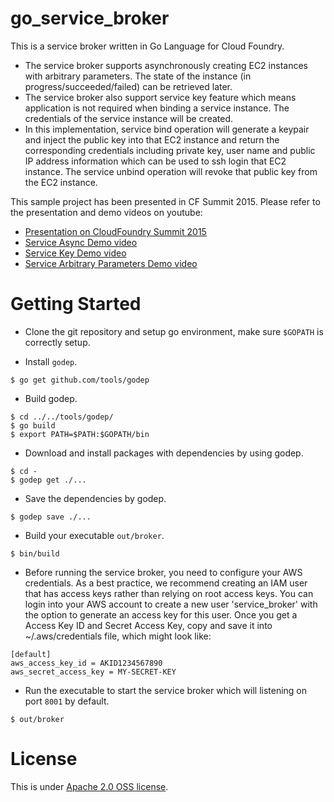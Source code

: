 go_service_broker
=================

This is a service broker written in Go Language for Cloud Foundry.

* The service broker supports asynchronously creating EC2 instances with arbitrary parameters. The state of the instance (in progress/succeeded/failed) can be retrieved later.
* The service broker also support service key feature which means application is not required when binding a service instance. The credentials of the service instance will be created.
* In this implementation, service bind operation will generate a keypair and inject the public key into that EC2 instance and return the corresponding credentials including private key, user name and public IP address information which can be used to ssh login that EC2 instance. The service unbind operation will revoke that public key from the EC2 instance.

This sample project has been presented in CF Summit 2015. Please refer to the presentation and demo videos on youtube:

* [Presentation on CloudFoundry Summit 2015](https://www.youtube.com/watch?v=MrSy4iZZPZE)
* [Service Async Demo video](https://www.youtube.com/watch?v=Ij5KSKrAq9Q)
* [Service Key Demo video](https://www.youtube.com/watch?v=V5uzLcPQPmo)
* [Service Arbitrary Parameters Demo video](https://www.youtube.com/watch?v=Qc3bZljGscs)

Getting Started
===============
* Clone the git repository and setup go environment, make sure `$GOPATH` is correctly setup.

* Install `godep`.

```
$ go get github.com/tools/godep
```

* Build godep.

```
$ cd ../../tools/godep/
$ go build
$ export PATH=$PATH:$GOPATH/bin
```

* Download and install packages with dependencies by using godep.

```
$ cd -
$ godep get ./...
```

* Save the dependencies by godep.

```
$ godep save ./...
```

* Build your executable `out/broker`.

```
$ bin/build
```

* Before running the service broker, you need to configure your AWS credentials. As a best practice, we recommend creating an IAM user that has access keys rather than relying on root access keys. You can login into your AWS account to create a new user 'service_broker' with the option to generate an access key for this user. Once you get a Access Key ID and Secret Access Key, copy and save it into ~/.aws/credentials file, which might look like:

```
[default]
aws_access_key_id = AKID1234567890
aws_secret_access_key = MY-SECRET-KEY
```

* Run the executable to start the service broker which will listening on port `8001` by default.

```
$ out/broker
```


License
=======
This is under [Apache 2.0 OSS license](https://github.com/cloudfoundry-samples/go_service_broker/LICENSE).
